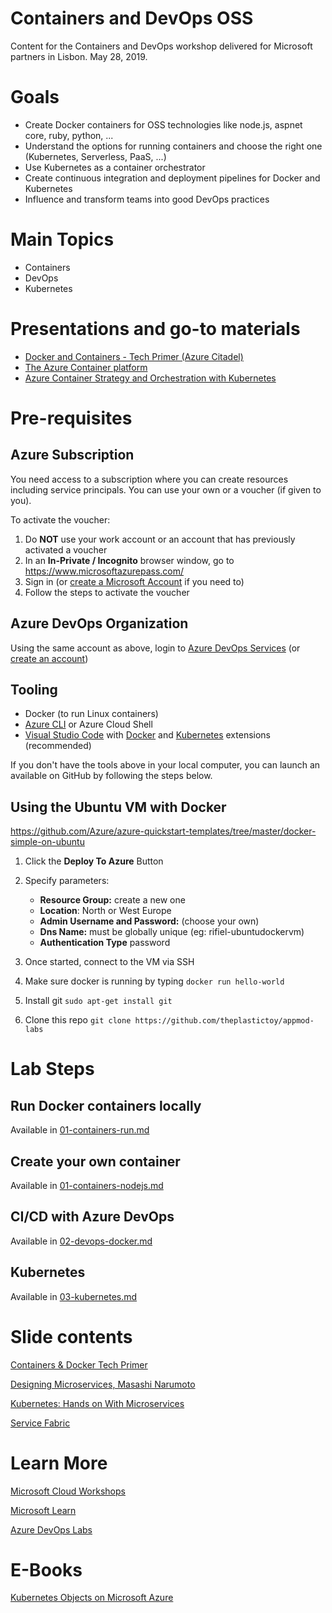 # Containers and DevOps OSS 
Content for the Containers and DevOps workshop delivered for Microsoft partners in Lisbon. May 28, 2019.

# Goals

- Create Docker containers for OSS technologies like node.js, aspnet core, ruby, python, ...
- Understand the options for running containers and choose the right one (Kubernetes, Serverless, PaaS, ...)
- Use Kubernetes as a container orchestrator
- Create continuous integration and deployment pipelines for Docker and Kubernetes
- Influence and transform teams into good DevOps practices

# Main Topics
- Containers
- DevOps
- Kubernetes


# Presentations and go-to materials

* [Docker and Containers - Tech Primer (Azure Citadel)](https://azurecitadel.com/cloud-native/tech-primer-containers/)
* [The Azure Container platform ](https://azure.microsoft.com/en-us/product-categories/containers/)
* [Azure Container Strategy and Orchestration with Kubernetes](https://onedrive.live.com/?cid=86b2652bd1f71711&id=86B2652BD1F71711%21473&authkey=%21APzBA4%2D%2DC1ChiyU)

# Pre-requisites

## Azure Subscription

You need access to a subscription where you can create resources including service principals. You can use your own or a voucher (if given to you).

To activate the voucher:

1. Do **NOT** use your work account or an account that has previously activated a voucher
2. In an **In-Private / Incognito** browser window, go to <https://www.microsoftazurepass.com/>  
3. Sign in (or [create a Microsoft Account](https://account.microsoft.com/account?lang=en-us) if you need to)
4. Follow the steps to activate the voucher

## Azure DevOps Organization 

Using the same account as above, login to [Azure DevOps Services](https://azure.microsoft.com/en-us/services/devops/) (or [create an account](https://azure.microsoft.com/en-us/services/devops/))

## Tooling

* Docker (to run Linux containers)
* [Azure CLI](https://docs.microsoft.com/en-us/cli/azure/install-azure-cli?view=azure-cli-latest) or Azure Cloud Shell
* [Visual Studio Code](https://code.visualstudio.com/) with [Docker](https://marketplace.visualstudio.com/items?itemName=PeterJausovec.vscode-docker) and [Kubernetes](https://marketplace.visualstudio.com/items?itemName=ms-kubernetes-tools.vscode-kubernetes-tools) extensions (recommended)

If you don't have the tools above in your local computer, you can launch an available on GitHub by following the steps below.

## Using the Ubuntu VM with Docker

https://github.com/Azure/azure-quickstart-templates/tree/master/docker-simple-on-ubuntu

1. Click the **Deploy To Azure** Button
2. Specify parameters:
    - **Resource Group:** create a new one
    - **Location**: North or West Europe
    - **Admin Username and Password:** (choose your own)
    - **Dns Name:** must be globally unique (eg: rifiel-ubuntudockervm)
    - **Authentication Type** password

3. Once started, connect to the VM via SSH
4. Make sure docker is running by typing `docker run hello-world`
5. Install git `sudo apt-get install git`
6. Clone this repo `git clone https://github.com/theplastictoy/appmod-labs`

# Lab Steps

## Run Docker containers locally

Available in [01-containers-run.md](../01-containers-run.md)

## Create your own container

Available in [01-containers-nodejs.md](../01-containers-nodejs.md)

## CI/CD with Azure DevOps

Available in [02-devops-docker.md](../02-devops-docker.md)

## Kubernetes

Available in [03-kubernetes.md](../03-kubernetes.md)

# Slide contents

[Containers & Docker Tech Primer](https://azurecitadel.com/cloud-native/tech-primer-containers/)

[Designing Microservices, Masashi Narumoto](https://www.slideshare.net/masashin/designing-microservices)

[Kubernetes: Hands on With Microservices](https://azurecitadel.com/cloud-native/kubernetes/)

[Service Fabric](https://docs.microsoft.com/en-us/azure/service-fabric/)

# Learn More

[Microsoft Cloud Workshops](https://github.com/Microsoft/MCW)

[Microsoft Learn](https://docs.microsoft.com/en-us/learn/)

[Azure DevOps Labs](https://www.azuredevopslabs.com/)

# E-Books

[Kubernetes Objects on Microsoft Azure](https://azure.microsoft.com/en-us/resources/kubernetes-objects-on-microsoft-azure/en-us/)

